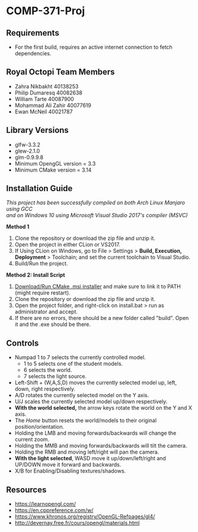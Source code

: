# COMP-371-Proj
## Requirements
 - For the first build, requires an active internet connection to fetch dependencies.
 
## Royal Octopi Team Members
 - Zahra Nikbakht 40138253
 - Philip Dumaresq 40082638
 - William Tarte 40087900
 - Mohammad Ali Zahir 40077619
 - Ewan McNeil 40021787
 
## Library Versions
 - glfw-3.3.2
 - glew-2.1.0
 - glm-0.9.9.8
 - Minimum OpengGL version = 3.3
 - Minimum CMake version =  3.14
 
## Installation Guide
_This project has been successfully compiled on both Arch Linux Manjaro using GCC  
and on Windows 10 using Microsoft Visual Studio 2017's compiler (MSVC)_

__Method 1__
1. Clone the repository or download the zip file and unzip it.
2. Open the project in either CLion or VS2017.
3. If Using CLion on Windows, go to File > Settings > __Build, Execution, Deployment__ > Toolchain; and set the current toolchain to Visual Studio.
4. Build/Run the project.  
  
__Method 2: Install Script__
1. [Download/Run CMake .msi installer](https://cmake.org/download/) and make sure to link it to PATH (might require restart).
2. Clone the repository or download the zip file and unzip it.
3. Open the project folder, and right-click on install.bat > run as administrator and accept.
4. If there are no errors, there should be a new folder called "build". Open it and the .exe should be there.

## Controls
 - Numpad 1 to 7 selects the currently controlled model.  
    - 1 to 5 selects one of the student models.
    - 6 selects the world.
    - 7 selects the light source.
 - Left-Shift + (W,A,S,D) moves the currently selected model up, left, down, right respectively.
 - A/D rotates the currently selected model on the Y axis.
 - U/J scales the currently selected model up/down respectively.
 - __With the world selected,__ the arrow keys rotate the world on the Y and X axis.
 - The _Home_ button resets the world/models to their original position/orientation.
 - Holding the LMB and moving forwards/backwards will change the current zoom.
 - Holding the MMB and moving forwards/backwards will tilt the camera.
 - Holding the RMB and moving left/right will pan the camera.
 - __With the light selected__, WASD move it up/down/left/right and UP/DOWN move it forward and backwards.
 - X/B for Enabling/Disabling textures/shadows.
## Resources
 - https://learnopengl.com/
 - https://en.cppreference.com/w/
 - https://www.khronos.org/registry/OpenGL-Refpages/gl4/
 - http://devernay.free.fr/cours/opengl/materials.html
